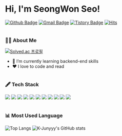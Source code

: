 
# Hi, I'm SeongWon Seo!
[![Github Badge](https://img.shields.io/badge/-zsa332-grey?style=flat&logo=github&logoColor=white&link=https://github.com/zsa332/)](https://www.github.com/zsa332/) 
[![Gmail Badge](https://img.shields.io/badge/-zsa332@gmail.com-c14438?style=flat&logo=Gmail&logoColor=white&link=mailto:zsa332@gmail.com)](mailto:zsa332@gmail.com) 
[![Tistory Badge](https://img.shields.io/badge/-Blog-000000?style=flat&logo=Notion&logoColor=white)](https://www.notion.so/c5753fc596474780a8909af9417b6af1)
[![Hits](https://hits.seeyoufarm.com/api/count/incr/badge.svg?url=https%3A%2F%2Fgithub.com%2Fzsa332&count_bg=%2379C83D&title_bg=%23555555&icon=&icon_color=%23E7E7E7&title=hits&edge_flat=false)](https://hits.seeyoufarm.com)
<br/><br/>

### 💁‍♂️ About Me 
[![Solved.ac 프로필](http://mazassumnida.wtf/api/v2/generate_badge?boj=zsa332)](https://www.acmicpc.net/user/zsa332)
- 🌱 I’m currently learning backend-end skills
- ❤️ I love to code and read
<br/><br/>

### 🖋 Tech Stack 
<img src="https://img.shields.io/badge/JAVA-007396?style=for-the-badge&logo=java&logoColor=white"> <img src="https://img.shields.io/badge/Spring-6DB33F?style=for-the-badge&logo=Spring&logoColor=white"> <img src="https://img.shields.io/badge/springboot-6DB33F?style=for-the-badge&logo=springboot&logoColor=white">
<img src="https://img.shields.io/badge/mysql-4479A1?style=for-the-badge&logo=mysql&logoColor=white"> <img src="https://img.shields.io/badge/postgresql-4169E1?style=for-the-badge&logo=postgresql&logoColor=white">
<img src="https://img.shields.io/badge/javascript-F7DF1E?style=for-the-badge&logo=javascript&logoColor=black"> <img src="https://img.shields.io/badge/html-E34F26?style=for-the-badge&logo=html5&logoColor=white"> <img src="https://img.shields.io/badge/css-1572B6?style=for-the-badge&logo=css3&logoColor=white">
<img src="https://img.shields.io/badge/docker-2496ED?style=for-the-badge&logo=docker&logoColor=white"> <img src="https://img.shields.io/badge/github-181717?style=for-the-badge&logo=github&logoColor=white"> <img src="https://img.shields.io/badge/postman-FF6C37?style=for-the-badge&logo=postman&logoColor=white"> 
<br/><br/> 

### 📊 Most Used Language
![Top Langs](https://github-readme-stats.vercel.app/api/top-langs/?username=zsa332&layout=compact&theme=dark) 
![K-Junyyy's GitHub stats](https://github-readme-stats.vercel.app/api?username=zsa332&show_icons=true&theme=dark)
